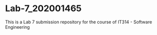 # Lab-7_202001465
This is a Lab 7 submission repository for the course of IT314 - Software Engineering
